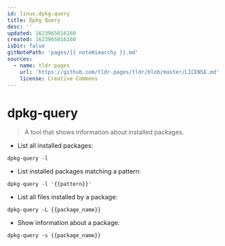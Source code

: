 ```yaml
---
id: linux.dpkg-query
title: Dpkg Query
desc: ''
updated: 1623965016160
created: 1623965016160
isDir: false
gitNotePath: 'pages/{{ noteHiearchy }}.md'
sources:
  - name: tldr-pages
    url: 'https://github.com/tldr-pages/tldr/blob/master/LICENSE.md'
    license: Creative Commons
---
```

# dpkg-query

> A tool that shows information about installed packages.

- List all installed packages:

`dpkg-query -l`

- List installed packages matching a pattern:

`dpkg-query -l '{{pattern}}'`

- List all files installed by a package:

`dpkg-query -L {{package_name}}`

- Show information about a package:

`dpkg-query -s {{package_name}}`

